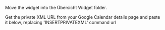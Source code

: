 Move the widget into the Übersicht Widget folder.

Get the private XML URL from your Google Calendar details page and paste it below, replacing 'INSERTPRIVATEXML' command url
